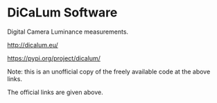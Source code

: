 # DiCaLum Software
Digital Camera Luminance measurements.

http://dicalum.eu/

https://pypi.org/project/dicalum/

Note: this is an unofficial copy of the freely available code at the above links.

The official links are given above.
